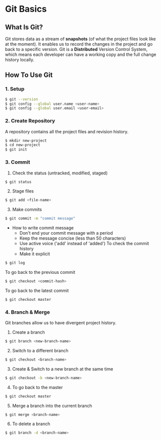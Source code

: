 # Git Basics

## What Is Git?

Git stores data as a stream of **snapshots** (of what the project files look like at the moment). It enables us to record the changes in the project and go back to a specific version.
Git is a **Distributed** Version Control System, which means each developer can have a working copy and the full change history locally.

## How To Use Git

### 1. Setup

```bash
$ git --version
$ git config --global user.name <user-name>
$ git config --global user.email <user-email>
```

### 2. Create Repository

A repository contains all the project files and revision history.

```bash
$ mkdir new-project
$ cd new-project
$ git init
```

### 3. Commit

1. Check the status (untracked, modified, staged)

```bash
$ git status
```

2. Stage files

```bash
$ git add <file-name>
```

3. Make commits

```bash
$ git commit -m "commit message"
```

- How to write commit message
  - Don't end your commit message with a period
  - Keep the message concise (less than 50 characters)
  - Use active voice ('add' instead of 'added')
    To check the commit history
  - Make it explicit

```bash
$ git log
```

To go back to the previous commit

```bash
$ git checkout <commit-hash>
```

To go back to the latest commit

```bash
$ git checkout master
```

### 4. Branch & Merge

Git branches allow us to have divergent project history.

1. Create a branch

```bash
$ git branch <new-branch-name>
```

2. Switch to a different branch

```bash
$ git checkout <branch-name>
```

3. Create & Switch to a new branch at the same time

```bash
$ git checkout -b <new-branch-name>
```

4. To go back to the master

```bash
$ git checkout master
```

5. Merge a branch into the current branch

```bash
$ git merge <branch-name>
```

6. To delete a branch

```bash
$ git branch -d <branch-name>
```
